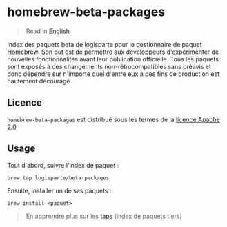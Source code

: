 # homebrew-beta-packages

> Read in [English](/docs/README.md)

Index des paquets beta de logisparte pour le gestionnaire de paquet [Homebrew](https://brew.sh).
Son but est de permettre aux développeurs d'expérimenter de nouvelles fonctionnalités avant leur
publication officielle. Tous les paquets sont exposés à des changements non-rétrocompatibles
sans préavis et donc dépendre sur n'importe quel d'entre eux à des fins de production est
hautement découragé

## Licence

`homebrew-beta-packages` est distribué sous les termes de la [licence Apache 2.0](/LICENSE)

## Usage

Tout d'abord, suivre l'index de paquet :

```shell
brew tap logisparte/beta-packages
```

Ensuite, installer un de ses paquets :

```shell
brew install <paquet>
```

> En apprendre plus sur les [taps](https://docs.brew.sh/Taps) (index de paquets tiers)
